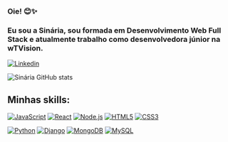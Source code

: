 

### Oie! 😊✨
### Eu sou a Sinária, sou formada em Desenvolvimento Web Full Stack e atualmente trabalho como desenvolvedora júnior na wTVision. 

[![Linkedin](https://img.shields.io/badge/LinkedIn-0077B5?style=for-the-badge&logo=linkedin&logoColor=white)](https://www.linkedin.com/in/sinariac/)

![Sinária GitHub stats](https://github-readme-stats.vercel.app/api?username=sinariac&show_icons=true&theme=gotham&rank_icon=github)

## Minhas skills:

[![JavaScript](https://img.shields.io/badge/JavaScript-323330?style=for-the-badge&logo=javascript&logoColor=F7DF1E)](https://developer.mozilla.org/pt-BR/docs/Web/JavaScript)
[![React](https://img.shields.io/badge/React-20232A?style=for-the-badge&logo=react&logoColor=61DAFB)](https://react.dev/)
[![Node.js](https://img.shields.io/badge/Node.js-43853D?style=for-the-badge&logo=node.js&logoColor=white)](https://nodejs.org/en)
[![HTML5](https://img.shields.io/badge/HTML5-E34F26?style=for-the-badge&logo=html5&logoColor=white)](https://developer.mozilla.org/pt-BR/docs/Web/HTML)
[![CSS3](https://img.shields.io/badge/CSS3-1572B6?style=for-the-badge&logo=css3&logoColor=white)](https://developer.mozilla.org/pt-BR/docs/Web/CSS)

[![Python](https://img.shields.io/badge/Python-14354C?style=for-the-badge&logo=python&logoColor=white)](https://docs.python.org/3/)
[![Django](https://img.shields.io/badge/Django-092E20?style=for-the-badge&logo=django&logoColor=white)](https://docs.djangoproject.com/pt-br/5.0/)
[![MongoDB](https://img.shields.io/badge/MongoDB-4EA94B?style=for-the-badge&logo=mongodb&logoColor=white)](https://www.mongodb.com/docs/manual/)
[![MySQL](https://img.shields.io/badge/MySQL-00000F?style=for-the-badge&logo=mysql&logoColor=white)](https://dev.mysql.com/doc/)
